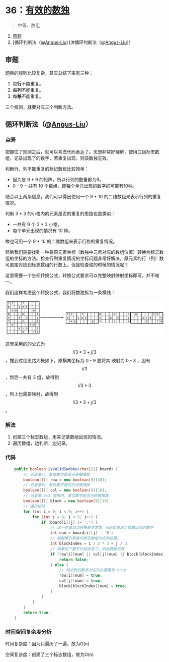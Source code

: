 # 36：[有效的数独](https://leetcode-cn.com/problems/valid-sudoku/)

> 中等、数组

1. [审题](#审题)
2. [循环判断法（@[Angus-Liu](https://leetcode-cn.com/angus-liu)）](#循环判断法（@[Angus-Liu](https://leetcode-cn.com/angus-liu)）)

## 审题

题目的规则比较复杂，其实总结下来有三种：

1. 每**行**不能重复。
2. 每**列**不能重复。
3. 每**格**不能重复。

三个规则，就要对应三个判断方法。

## 循环判断法（@[Angus-Liu](https://leetcode-cn.com/angus-liu)）

### 点睛

把握住了规则之后，就可以考虑代码表达了。思想非常好理解，使用三组标志数组，记录出现了的数字，若重复出现，则该数独无效。

判断行、列不能重复的标记数组比较简单：

- 因为是 9 * 9 的矩阵，所以行列的数量都为9。
- 0 - 9 一共有 10 个数组，即每个单元出现的数字的可能有10种。

结合以上两条信息，我们可以得出使用一个 9 * 10 的二维数组来表示行列的重复情况。

判断 3 * 3 的小格内的元素是否的重复的思路也是类似：

- 一共有 9 个 3 * 3 小格。
- 每个单元出现的情况有 10 种。

故也可用一个 9 * 10 的二维数组来表示行格的重复情况。

然后我们需要找到一种将原元素坐标（数独中元素对应的数组位置）转换为标志数组的坐标的方法。检查行列重复情况的坐标问题非常好解决，原元素的行（列）数可直接对应到标志数组的行数上。但是检查格的时候的情况呢？

这里需要一个坐标转换公式，转换公式要求可以完整映射映射坐标即可，并不唯一。

我们这样考虑这个转换公式，我们将数独拆为一条横线：

![](./1.PNG)

这里采用的的公式为 $$i / 3 * 3 + j / 3$$，推到过程思路大概如下，原横向坐标为 0 - 9 要将其 映射为 0 - 3 ，固有$$i / 3$$，然后一共有 3 组，故得到$$i / 3 * 3$$，列上也需要映射，故得到$$i / 3 * 3 + j / 3$$。

### 解法

1. 创建三个标志数组，用来记录数组出现的情况。
2. 遍历数组，边判断，边记录。

### 代码

```java
    public boolean isValidSudoku(char[][] board) {
        // 记录某行，某位数字是否已经被摆放
        boolean[][] row = new boolean[9][10];
        // 记录某列，某位数字是否已经被摆放
        boolean[][] col = new boolean[9][10];
        // 记录某 3x3 宫格内，某位数字是否已经被摆放
        boolean[][] block = new boolean[9][10];
        // 遍历矩阵
        for (int i = 0; i < 9; i++) {
            for (int j = 0; j < 9; j++) {
                if (board[i][j] != '.') {
                    // 这一步会自动转换基本类型，num即使这个位置出现的数字
                    int num = board[i][j] - '0';
                    // 映射索引到格的标志数组对应的位置。
                    int blockIndex = i / 3 * 3 + j / 3;
                    // 如果这个数字已经出现了，则此数独无效
                    if (row[i][num] || col[j][num] || block[blockIndex][num]) {
                        return false;
                    } else {
                        // 将出现的数字对应的位置置为 true
                        row[i][num] = true;
                        col[j][num] = true;
                        block[blockIndex][num] = true;
                    }
                }
            }
        }
        return true;
    }
```

### 时间空间复杂度分析

时间复杂度：因为只遍历了一遍，故为O(n)

空间复杂度：创建了三个标志数组，故为O(n)

